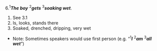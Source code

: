 6.<sup>1</sup>***The boy*** <sup>2</sup>***gets*** <sup>3</sup>***soaking wet***.

1. See 3.1
2. Is, looks, stands there
3. Soaked, drenched, dripping, very wet

- Note: Sometimes speakers would use first person (e.g. “<sup>1</sup>***I*** <sup>2</sup>***am*** <sup>3</sup>***all wet***”)

